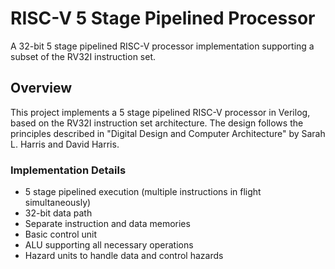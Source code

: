 # RISC-V 5 Stage Pipelined Processor

A 32-bit 5 stage pipelined RISC-V processor implementation supporting a subset of the RV32I instruction set.

## Overview

This project implements a 5 stage pipelined RISC-V processor in Verilog, based on the RV32I instruction set architecture. The design follows the principles described in "Digital Design and Computer Architecture" by Sarah L. Harris and David Harris.

### Implementation Details

- 5 stage pipelined execution (multiple instructions in flight simultaneously)
- 32-bit data path
- Separate instruction and data memories
- Basic control unit
- ALU supporting all necessary operations
- Hazard units to handle data and control hazards
